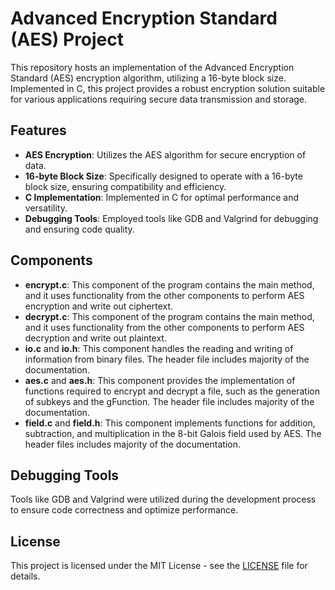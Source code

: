 # Advanced Encryption Standard (AES) Project

This repository hosts an implementation of the Advanced Encryption Standard (AES) encryption algorithm, utilizing a 16-byte block size. Implemented in C, this project provides a robust encryption solution suitable for various applications requiring secure data transmission and storage.

## Features

- **AES Encryption**: Utilizes the AES algorithm for secure encryption of data.
- **16-byte Block Size**: Specifically designed to operate with a 16-byte block size, ensuring compatibility and efficiency.
- **C Implementation**: Implemented in C for optimal performance and versatility.
- **Debugging Tools**: Employed tools like GDB and Valgrind for debugging and ensuring code quality.

## Components

- **encrypt.c**: This component of the program contains the main method, and it uses functionality from the other components to perform AES encryption and write out ciphertext.
- **decrypt.c**: This component of the program contains the main method, and it uses functionality from the other components to perform AES decryption and write out plaintext.
- **io.c** and **io.h**: This component handles the reading and writing of information from binary files. The header file includes majority of the documentation.
- **aes.c** and **aes.h**: This component provides the implementation of functions required to encrypt and decrypt a file, such as the generation of subkeys and the gFunction. The header file includes majority of the documentation.
- **field.c** and **field.h**: This component implements functions for addition, subtraction, and multiplication in the 8-bit Galois field used by AES. The header files includes majority of the documentation.
   
## Debugging Tools

Tools like GDB and Valgrind were utilized during the development process to ensure code correctness and optimize performance.

## License

This project is licensed under the MIT License - see the [LICENSE](LICENSE) file for details.
